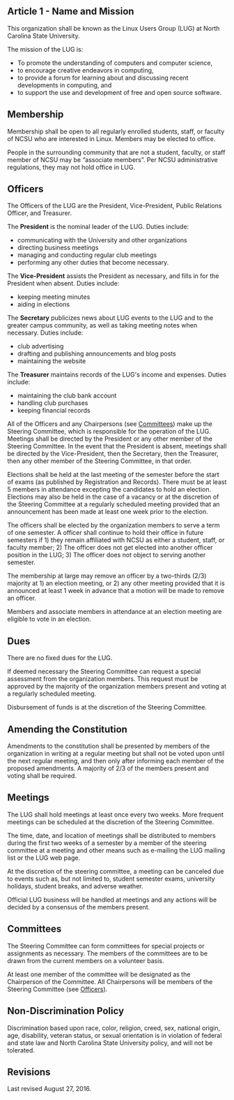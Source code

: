 [//]: # (Constitution of the Linux Users Group at North Carolina State University)
[//]: # (August 23, 2016)

## Article 1 - Name and Mission

This organization shall be known as the Linux Users Group (LUG) at North
Carolina State University.

The mission of the LUG is:

* To promote the understanding of computers and computer science,
* to encourage creative endeavors in computing,
* to provide a forum for learning about and discussing recent developments in computing, and
* to support the use and development of free and open source software.

## Membership

Membership shall be open to all regularly enrolled students, staff, or
faculty of NCSU who are interested in Linux. Members may be elected to
office.

People in the surrounding community that are not a student, faculty, or
staff member of NCSU may be “associate members”. Per NCSU administrative
regulations, they may not hold office in LUG.


## Officers

The Officers of the LUG are the President, Vice-President, Public Relations
Officer, and Treasurer.

The **President** is the nominal leader of the LUG.
Duties include:

* communicating with the University and other organizations
* directing business meetings
* managing and conducting regular club meetings
* performing any other duties that become necessary.

The **Vice-President** assists the President as necessary, and fills in
for the President when absent.
Duties include:

* keeping meeting minutes
* aiding in elections

The **Secretary** publicizes news about LUG events to the
LUG and to the greater campus community, as well as taking meeting notes when necessary.
Duties include:

* club advertising
* drafting and publishing announcements and blog posts
* maintaining the website

The **Treasurer** maintains records of the LUG's income and expenses.
Duties include:

* maintaining the club bank account
* handling club purchases
* keeping financial records

All of the Officers and any Chairpersons (see [Committees](#committees))
make up the Steering Committee, which is responsible for the operation of
the LUG. Meetings shall be directed by the President or any other member
of the Steering Committee. In the event that the President is absent,
meetings shall be directed by the Vice-President, then the Secretary,
then the Treasurer, then any other member of the Steering Committee, in
that order.

Elections shall be held at the last meeting of the semester before the
start of exams (as published by Registration and Records). There must be
at least 5 members in attendance excepting the candidates to hold an
election. Elections may also be held in the case of a vacancy or at the
discretion of the Steering Committee at a regularly scheduled meeting
provided that an announcement has been made at least one week prior to
the election.

The officers shall be elected by the organization members to serve a
term of one semester. A officer shall continue to hold their office in
future semesters if 1) they remain affiliated with NCSU as either a
student, staff, or faculty member; 2) The officer does not get elected
into another officer position in the LUG; 3) The officer does not object
to serving another semester.

The membership at large may remove an officer by a two-thirds (2/3)
majority at 1) an election meeting, or 2) any other meeting provided
that it is announced at least 1 week in advance that a motion will be
made to remove an officer.

Members and associate members in attendance at an election meeting are
eligible to vote in an election.


## Dues

There are no fixed dues for the LUG.

If deemed necessary the Steering Committee can request a special
assessment from the organization members. This request must be approved
by the majority of the organization members present and voting at a
regularly scheduled meeting.

Disbursement of funds is at the discretion of the Steering Committee.


## Amending the Constitution

Amendments to the constitution shall be presented by members of the
organization in writing at a regular meeting but shall not be voted upon
until the next regular meeting, and then only after informing each
member of the proposed amendments. A majority of 2/3 of the members
present and voting shall be required.


## Meetings

The LUG shall hold meetings at least once every two weeks. More frequent
meetings can be scheduled at the discretion of the Steering Committee.

The time, date, and location of meetings shall be distributed to members
during the first two weeks of a semester by a member of the steering
committee at a meeting and other means such as e-mailing the LUG mailing
list or the LUG web page.

At the discretion of the steering committee, a meeting can be canceled
due to events such as, but not limited to, student semester exams,
university holidays, student breaks, and adverse weather.

Official LUG business will be handled at meetings and any actions will
be decided by a consensus of the members present.


## Committees

The Steering Committee can form committees for special projects or
assignments as necessary. The members of the committees are to be drawn
from the current members on a volunteer basis.

At least one member of the committee will be designated as the
Chairperson of the Committee. All Chairpersons will be members of the
Steering Committee (see [Officers](#officers)).

## Non-Discrimination Policy

Discrimination based upon race, color, religion, creed, sex, national origin, age, disability, veteran status, or sexual orientation is in violation of federal and state law and North Carolina State University policy, and will not be tolerated.

## Revisions

Last revised August 27, 2016.
